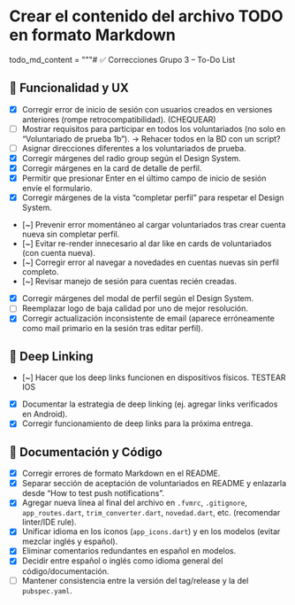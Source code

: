 # Crear el contenido del archivo TODO en formato Markdown
todo_md_content = """# ✅ Correcciones Grupo 3 – To-Do List

## 🧪 Funcionalidad y UX
- [x] Corregir error de inicio de sesión con usuarios creados en versiones anteriores (rompe retrocompatibilidad). (CHEQUEAR)
- [ ] Mostrar requisitos para participar en todos los voluntariados (no solo en “Voluntariado de prueba 1b”). -> Rehacer todos en la BD con un script?
- [ ] Asignar direcciones diferentes a los voluntariados de prueba.
- [x] Corregir márgenes del radio group según el Design System.
- [x] Corregir márgenes en la card de detalle de perfil.
- [x] Permitir que presionar Enter en el último campo de inicio de sesión envíe el formulario.
- [x] Corregir márgenes de la vista “completar perfil” para respetar el Design System.
- [~] Prevenir error momentáneo al cargar voluntariados tras crear cuenta nueva sin completar perfil.
- [~] Evitar re-render innecesario al dar like en cards de voluntariados (con cuenta nueva).
- [~] Corregir error al navegar a novedades en cuentas nuevas sin perfil completo.
- [~] Revisar manejo de sesión para cuentas recién creadas.
- [x] Corregir márgenes del modal de perfil según el Design System.
- [ ] Reemplazar logo de baja calidad por uno de mejor resolución.
- [x] Corregir actualización inconsistente de email (aparece erróneamente como mail primario en la sesión tras editar perfil).

## 🔗 Deep Linking
- [~] Hacer que los deep links funcionen en dispositivos físicos. TESTEAR IOS
- [x] Documentar la estrategia de deep linking (ej. agregar links verificados en Android).
- [x] Corregir funcionamiento de deep links para la próxima entrega.

## 📝 Documentación y Código
- [x] Corregir errores de formato Markdown en el README.
- [x] Separar sección de aceptación de voluntariados en README y enlazarla desde “How to test push notifications”.
- [x] Agregar nueva línea al final del archivo en `.fvmrc`, `.gitignore`, `app_routes.dart`, `trim_converter.dart`, `novedad.dart`, etc. (recomendar linter/IDE rule).
- [x] Unificar idioma en los íconos (`app_icons.dart`) y en los modelos (evitar mezclar inglés y español).
- [x] Eliminar comentarios redundantes en español en modelos.
- [x] Decidir entre español o inglés como idioma general del código/documentación.
- [ ] Mantener consistencia entre la versión del tag/release y la del `pubspec.yaml`.